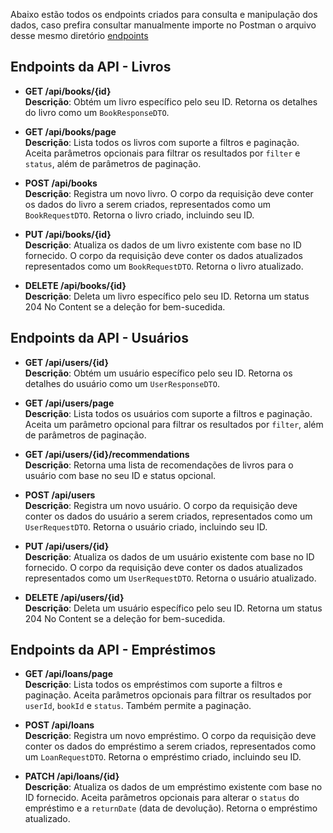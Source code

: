 Abaixo estão todos os endpoints criados para consulta e manipulação dos dados, caso prefira consultar manualmente
importe no Postman o arquivo desse mesmo diretório [endpoints](endpoints.json)

## Endpoints da API - Livros

- **GET /api/books/{id}**  
  **Descrição**: Obtém um livro específico pelo seu ID. Retorna os detalhes do livro como um `BookResponseDTO`.

- **GET /api/books/page**  
  **Descrição**: Lista todos os livros com suporte a filtros e paginação. Aceita parâmetros opcionais para filtrar os
  resultados por `filter` e `status`, além de parâmetros de paginação.

- **POST /api/books**  
  **Descrição**: Registra um novo livro. O corpo da requisição deve conter os dados do livro a serem criados,
  representados como um `BookRequestDTO`. Retorna o livro criado, incluindo seu ID.

- **PUT /api/books/{id}**  
  **Descrição**: Atualiza os dados de um livro existente com base no ID fornecido. O corpo da requisição deve conter os
  dados atualizados representados como um `BookRequestDTO`. Retorna o livro atualizado.

- **DELETE /api/books/{id}**  
  **Descrição**: Deleta um livro específico pelo seu ID. Retorna um status 204 No Content se a deleção for bem-sucedida.

## Endpoints da API - Usuários

- **GET /api/users/{id}**  
  **Descrição**: Obtém um usuário específico pelo seu ID. Retorna os detalhes do usuário como um `UserResponseDTO`.

- **GET /api/users/page**  
  **Descrição**: Lista todos os usuários com suporte a filtros e paginação. Aceita um parâmetro opcional para filtrar os
  resultados por `filter`, além de parâmetros de paginação.

- **GET /api/users/{id}/recommendations**  
  **Descrição**: Retorna uma lista de recomendações de livros para o usuário com base no seu ID e status opcional.

- **POST /api/users**  
  **Descrição**: Registra um novo usuário. O corpo da requisição deve conter os dados do usuário a serem criados,
  representados como um `UserRequestDTO`. Retorna o usuário criado, incluindo seu ID.

- **PUT /api/users/{id}**  
  **Descrição**: Atualiza os dados de um usuário existente com base no ID fornecido. O corpo da requisição deve conter
  os dados atualizados representados como um `UserRequestDTO`. Retorna o usuário atualizado.

- **DELETE /api/users/{id}**  
  **Descrição**: Deleta um usuário específico pelo seu ID. Retorna um status 204 No Content se a deleção for
  bem-sucedida.

## Endpoints da API - Empréstimos

- **GET /api/loans/page**  
  **Descrição**: Lista todos os empréstimos com suporte a filtros e paginação. Aceita parâmetros opcionais para filtrar
  os resultados por `userId`, `bookId` e `status`. Também permite a paginação.

- **POST /api/loans**  
  **Descrição**: Registra um novo empréstimo. O corpo da requisição deve conter os dados do empréstimo a serem criados,
  representados como um `LoanRequestDTO`. Retorna o empréstimo criado, incluindo seu ID.

- **PATCH /api/loans/{id}**  
  **Descrição**: Atualiza os dados de um empréstimo existente com base no ID fornecido. Aceita parâmetros opcionais para
  alterar o `status` do empréstimo e a `returnDate` (data de devolução). Retorna o empréstimo atualizado.
